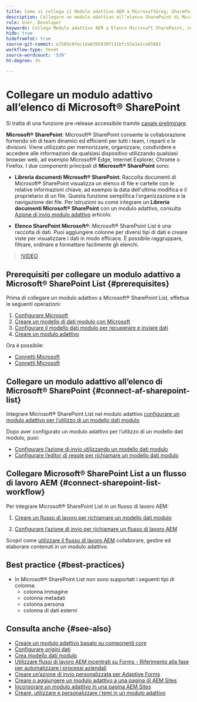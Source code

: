 ```yaml
---
title: Come si collega il Modulo adattivo AEM a Microsoft&reg; SharePoint List?
description: Collegare un modulo adattivo all’elenco SharePoint di Microsoft&reg;. Scopri come configurare l’elenco Microsoft&reg; SharePoint e creare un modello di dati del modulo utilizzando la configurazione. Inoltre, imparerai a integrare FDM con il tuo modulo adattivo.
role: User, Developer
keywords: Collega Modulo adattivo AEM a Elenco Microsoft SharePoint, connetti Modulo adattivo a Elenco Microsoft SharePoint, integra Modulo adattivo AEM a Elenco Microsoft SharePoint, integra Modulo adattivo a Elenco Microsoft SharePoint, invia dati da un Modulo adattivo a Elenco SharePoint, invia flusso di lavoro di a Elenco AEM SharePoint.
hide: true
hidefromToC: true
source-git-commit: e2505c0fec1da8395930f131bfc55e1e2ce05881
workflow-type: tm+mt
source-wordcount: '539'
ht-degree: 3%

---
```



# Collegare un modulo adattivo all’elenco di Microsoft® SharePoint

<span class="preview"> Si tratta di una funzione pre-release accessibile tramite [canale preliminare](https://experienceleague.adobe.com/docs/experience-manager-cloud-service/content/release-notes/prerelease.html#new-features). </span>

**Microsoft® SharePoint**: Microsoft® SharePoint consente la collaborazione fornendo siti di team dinamici ed efficienti per tutti i team, i reparti e le divisioni. Viene utilizzato per memorizzare, organizzare, condividere e accedere alle informazioni da qualsiasi dispositivo utilizzando qualsiasi browser web, ad esempio Microsoft® Edge, Internet Explorer, Chrome o Firefox. I due componenti principali di **Microsoft® SharePoint** sono:

* **Libreria documenti Microsoft® SharePoint**: Raccolta documenti di Microsoft® SharePoint visualizza un elenco di file e cartelle con le relative informazioni chiave, ad esempio la data dell&#39;ultima modifica e il proprietario di un file. Questa funzione semplifica l&#39;organizzazione e la navigazione dei file.
Per istruzioni su come integrare un **Libreria documenti Microsoft® SharePoint** con un modulo adattivo, consulta [Azione di invio modulo adattivo](/help/forms/configuring-submit-actions.md#submit-to-sharepoint) articolo.

* **Elenco SharePoint Microsoft®**: Microsoft® SharePoint List è una raccolta di dati. Puoi aggiungere colonne per diversi tipi di dati e creare viste per visualizzare i dati in modo efficace. È possibile raggruppare, filtrare, ordinare e formattare facilmente gli elenchi.

>[!VIDEO](https://video.tv.adobe.com/v/3424820/connect-aem-adaptive-form-to-sharepointlist/?quality=12&learn=on)

## Prerequisiti per collegare un modulo adattivo a Microsoft® SharePoint List {#prerequisites}

Prima di collegare un modulo adattivo a Microsoft® SharePoint List, effettua le seguenti operazioni:

1. [Configurare Microsoft](/help/forms/configure-data-sources.md#configure-microsoft-sharepoint-list)
1. [Creare un modello di dati modulo con Microsoft](/help/forms/create-form-data-models.md)
1. [Configurare il modello dati modulo per recuperare e inviare dati](/help/forms/work-with-form-data-model.md#configure-services)
1. [Creare un modulo adattivo](/help/forms/creating-adaptive-form-core-components.md)

Ora è possibile:

* [Connetti Microsoft](#connect-an-adaptive-form-to-microsoft-sharepoint-list-connect-af-sharepoint-list)
* [Connetti Microsoft](#connect-sharepoint-list-workflow)

## Collegare un modulo adattivo all’elenco di Microsoft® SharePoint {#connect-af-sharepoint-list}

Integrare Microsoft® SharePoint List nel modulo adattivo [configurare un modulo adattivo per l’utilizzo di un modello dati modulo](/help/forms/creating-adaptive-form-core-components.md#configure-a-schema-or-form-data-model-for-an-adaptive-formconfigure-schema-or-data-model-for-form)

Dopo aver configurato un modulo adattivo per l’utilizzo di un modello dati modulo, puoi:

* [Configurare l’azione di invio utilizzando un modello dati modulo](/help/forms/configuring-submit-actions.md#submit-using-form-data-model)
* [Configurare l’editor di regole per richiamare un modello dati modulo](/help/forms/rule-editor.md#invoke-form-data-model-service-invoke)

## Collegare Microsoft® SharePoint List a un flusso di lavoro AEM {#connect-sharepoint-list-workflow}

Per integrare Microsoft® SharePoint List in un flusso di lavoro AEM:

1. [Creare un flusso di lavoro per richiamare un modello dati modulo](https://experienceleague.adobe.com/docs/experience-manager-65/developing/extending-aem/extending-workflows/workflows-models.html?lang=it)

   <!--
    To create a workflow with the editor:
    1.  Go to your **AEM Forms Author** instance > **[!UICONTROL Tools]** > **[!UICONTROL Workflow]** > **[!UICONTROL Models]**.
    1.  Click **[!UICONTROL Create]** > **[!UICONTROL Create Model]**. The Add Workflow Model dialog appears. 
    1. Specify **[!UICONTROL Title]** and **[!UICONTROL Name (optional)]**.
    1. Click **[!UICONTROL Done]**. The new model is listed in the Workflow Models console.
    1. Select your new workflow, then use **[!UICONTROL Edit]** to open it for configuration.
    1. Add **[!UICONTROL Invoke Form Data Model Service]** step to your workflow.
    1. Confirm the changes with Sync (editor toolbar) to generate the runtime model.
    -->

1. [Configurare l’azione di invio per richiamare un flusso di lavoro AEM](/help/forms/configuring-submit-actions.md#invoke-an-aem-workflow)


Scopri come [utilizzare il flusso di lavoro AEM](https://experienceleague.adobe.com/docs/experience-manager-learn/foundation/workflow/use-workflow.html) collaborare, gestire ed elaborare contenuti in un modulo adattivo.

## Best practice {#best-practices}

<!-- * For storing data in a tabular format or implementing data permissions, it is advisable to use Microsoft&reg; SharePoint List rather than Microsoft&reg; SharePoint Document Library. -->
* In Microsoft® SharePoint List non sono supportati i seguenti tipi di colonna:
   * colonna immagine
   * colonna metadati
   * colonna persona
   * colonna di dati esterni

## Consulta anche {#see-also}

* [Creare un modulo adattivo basato su componenti core](/help/forms/creating-adaptive-form-core-components.md)
* [Configurare origini dati](/help/forms/configuring-submit-actions.md)
* [Crea modello dati modulo](/help/forms/create-form-data-models.md)
* [Utilizzare flussi di lavoro AEM incentrati su Forms - Riferimento alla fase per automatizzare i processi aziendali](/help/forms/aem-forms-workflow-step-reference.md)
* [Creare un’azione di invio personalizzata per Adaptive Forms](/help/forms/custom-submit-action-form.md)
* [Creare o aggiungere un modulo adattivo a una pagina di AEM Sites](/help/forms/create-or-add-an-adaptive-form-to-aem-sites-page.md)
* [Incorporare un modulo adattivo in una pagina AEM Sites](/help/forms/embed-adaptive-form-aem-sites.md)
* [Creare, utilizzare e personalizzare i temi in un modulo adattivo](/help/forms/using-themes-in-core-components.md)







